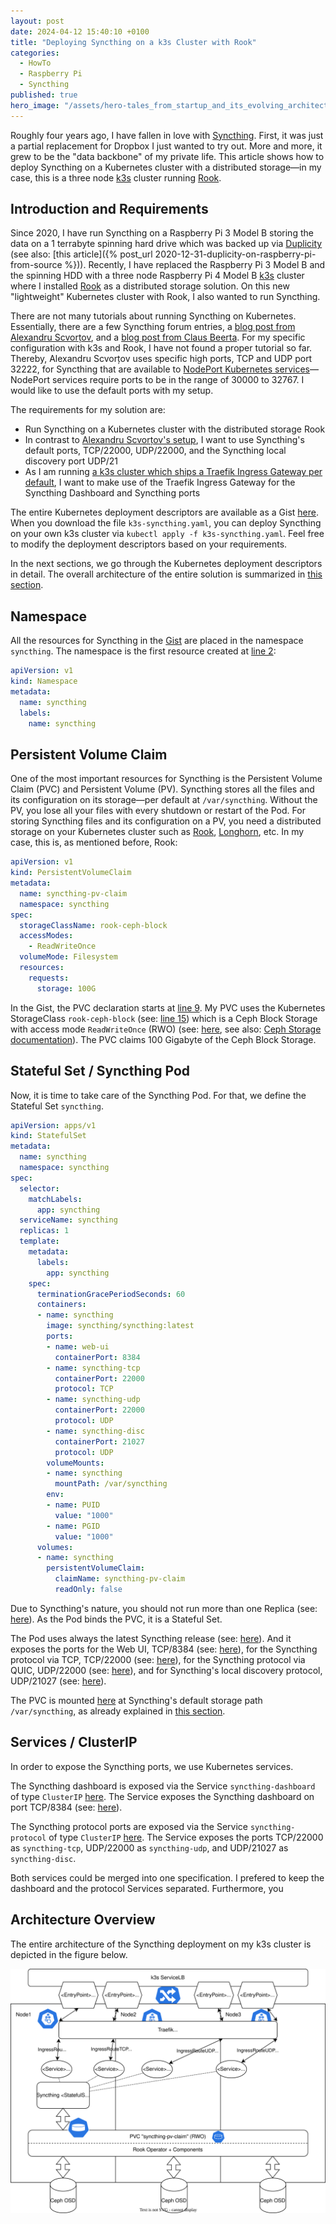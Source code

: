 ```yaml
---
layout: post
date: 2024-04-12 15:40:10 +0100
title: "Deploying Syncthing on a k3s Cluster with Rook"
categories:
  - HowTo
  - Raspberry Pi
  - Syncthing
published: true
hero_image: "/assets/hero-tales_from_startup_and_its_evolving_architecture.svg"
---
```

Roughly four years ago, I have fallen in love with [Syncthing](https://syncthing.net).
First, it was just a partial replacement for Dropbox I just wanted to try out.
More and more, it grew to be the "data backbone" of my private life.
This article shows how to deploy Syncthing on a Kubernetes cluster with a distributed storage—in my case, this is a three node [k3s](https://k3s.io/) cluster running [Rook](https://rook.io/).

## Introduction and Requirements

Since 2020, I have run Syncthing on a Raspberry Pi 3 Model B storing the data on a 1 terrabyte spinning hard drive which was backed up via [Duplicity](https://duplicity.gitlab.io/) (see also: [this article]({% post_url 2020-12-31-duplicity-on-raspberry-pi-from-source %})).
Recently, I have replaced the Raspberry Pi 3 Model B and the spinning HDD with a three node Raspberry Pi 4 Model B [k3s](https://k3s.io/) cluster where I installed [Rook](https://rook.io/) as a distributed storage solution.
On this new "lightweight" Kubernetes cluster with Rook, I also wanted to run Syncthing.

There are not many tutorials about running Syncthing on Kubernetes.
Essentially, there are a few Syncthing forum entries, a [blog post from Alexandru Scvorțov](https://scvalex.net/posts/53/), and a [blog post from Claus Beerta](https://claus.beerta.net/articles/syncthing-hugo-kubernetes-put-to-work/).
For my specific configuration with k3s and Rook, I have not found a proper tutorial so far.
Thereby, Alexandru Scvorțov uses specific high ports, TCP and UDP port 32222, for Syncthing that are available to [NodePort Kubernetes services](https://kubernetes.io/docs/concepts/services-networking/service/#type-nodeport)—NodePort services require ports to be in the range of 30000 to 32767.
I would like to use the default ports with my setup.

The requirements for my solution are:
 * Run Syncthing on a Kubernetes cluster with the distributed storage Rook
 * In contrast to [Alexandru Scvorțov's setup](https://scvalex.net/posts/53/), I want to use Syncthing's default ports, TCP/22000, UDP/22000, and the Syncthing local discovery port UDP/21
 * As I am running [a k3s cluster which ships a Traefik Ingress Gateway per default](https://docs.k3s.io/networking/networking-services#traefik-ingress-controller), I want to make use of the Traefik Ingress Gateway for the Syncthing Dashboard and Syncthing ports

The entire Kubernetes deployment descriptors are available as a Gist [here](https://gist.github.com/steffenmueller4/e8ddf4eab6d8910875a47df5d1dbff5d).
When you download the file `k3s-syncthing.yaml`, you can deploy Syncthing on your own k3s cluster via `kubectl apply -f k3s-syncthing.yaml`.
Feel free to modify the deployment descriptors based on your requirements.

In the next sections, we go through the Kubernetes deployment descriptors in detail.
The overall architecture of the entire solution is summarized in [this section](#architecture-overview).

## Namespace

All the resources for Syncthing in the [Gist](https://gist.github.com/steffenmueller4/e8ddf4eab6d8910875a47df5d1dbff5d) are placed in the namespace `syncthing`.
The namespace is the first resource created at [line 2](https://gist.github.com/steffenmueller4/e8ddf4eab6d8910875a47df5d1dbff5d#file-k3s-syncthing-yaml-L2):
```yaml
apiVersion: v1
kind: Namespace
metadata:
  name: syncthing
  labels:
    name: syncthing
```

## Persistent Volume Claim

One of the most important resources for Syncthing is the Persistent Volume Claim (PVC) and Persistent Volume (PV).
Syncthing stores all the files and its configuration on its storage—per default at `/var/syncthing`.
Without the PV, you lose all your files with every shutdown or restart of the Pod.
For storing Syncthing files and its configuration on a PV, you need a distributed storage on your Kubernetes cluster such as [Rook](https://rook.io/), [Longhorn](https://longhorn.io/), etc.
In my case, this is, as mentioned before, Rook:
```yaml
apiVersion: v1
kind: PersistentVolumeClaim
metadata:
  name: syncthing-pv-claim
  namespace: syncthing
spec:
  storageClassName: rook-ceph-block
  accessModes:
    - ReadWriteOnce
  volumeMode: Filesystem
  resources:
    requests:
      storage: 100G
```

In the Gist, the PVC declaration starts at [line 9](https://gist.github.com/steffenmueller4/e8ddf4eab6d8910875a47df5d1dbff5d#file-k3s-syncthing-yaml-L9).
My PVC uses the Kubernetes StorageClass `rook-ceph-block` (see: [line 15](https://gist.github.com/steffenmueller4/e8ddf4eab6d8910875a47df5d1dbff5d#file-k3s-syncthing-yaml-L15)) which is a Ceph Block Storage with access mode `ReadWriteOnce` (RWO) (see: [here](https://gist.github.com/steffenmueller4/e8ddf4eab6d8910875a47df5d1dbff5d#file-k3s-syncthing-yaml-L17), see also: [Ceph Storage documentation](https://rook.io/docs/rook/latest-release/Getting-Started/quickstart/#storage)).
The PVC claims 100 Gigabyte of the Ceph Block Storage.

## Stateful Set / Syncthing Pod

Now, it is time to take care of the Syncthing Pod.
For that, we define the Stateful Set `syncthing`.
```yaml
apiVersion: apps/v1
kind: StatefulSet
metadata:
  name: syncthing
  namespace: syncthing
spec:
  selector:
    matchLabels:
      app: syncthing
  serviceName: syncthing
  replicas: 1
  template:
    metadata:
      labels:
        app: syncthing
    spec:
      terminationGracePeriodSeconds: 60
      containers:
      - name: syncthing
        image: syncthing/syncthing:latest
        ports:
        - name: web-ui
          containerPort: 8384
        - name: syncthing-tcp
          containerPort: 22000
          protocol: TCP
        - name: syncthing-udp
          containerPort: 22000
          protocol: UDP
        - name: syncthing-disc
          containerPort: 21027
          protocol: UDP
        volumeMounts:
        - name: syncthing
          mountPath: /var/syncthing
        env:
        - name: PUID
          value: "1000"
        - name: PGID
          value: "1000"
      volumes:
      - name: syncthing
        persistentVolumeClaim:
          claimName: syncthing-pv-claim
          readOnly: false
```

Due to Syncthing's nature, you should not run more than one Replica (see: [here](https://gist.github.com/steffenmueller4/e8ddf4eab6d8910875a47df5d1dbff5d#file-k3s-syncthing-yaml-L33)).
As the Pod binds the PVC, it is a Stateful Set.

The Pod uses always the latest Syncthing release (see: [here](https://gist.github.com/steffenmueller4/e8ddf4eab6d8910875a47df5d1dbff5d#file-k3s-syncthing-yaml-L42)).
And it exposes the ports for the Web UI, TCP/8384 (see: [here](https://gist.github.com/steffenmueller4/e8ddf4eab6d8910875a47df5d1dbff5d#file-k3s-syncthing-yaml-L44)), for the Syncthing protocol via TCP, TCP/22000 (see: [here](https://gist.github.com/steffenmueller4/e8ddf4eab6d8910875a47df5d1dbff5d#file-k3s-syncthing-yaml-L46)), for the Syncthing protocol via QUIC, UDP/22000 (see: [here](https://gist.github.com/steffenmueller4/e8ddf4eab6d8910875a47df5d1dbff5d#file-k3s-syncthing-yaml-L49)), and for Syncthing's local discovery protocol, UDP/21027 (see: [here](https://gist.github.com/steffenmueller4/e8ddf4eab6d8910875a47df5d1dbff5d#file-k3s-syncthing-yaml-L52)).

The PVC is mounted [here](https://gist.github.com/steffenmueller4/e8ddf4eab6d8910875a47df5d1dbff5d#file-k3s-syncthing-yaml-L55) at Syncthing's default storage path `/var/syncthing`, as already explained in [this section](#persistent-volume-claim).

## Services / ClusterIP

In order to expose the Syncthing ports, we use Kubernetes services.

The Syncthing dashboard is exposed via the Service `syncthing-dashboard` of type `ClusterIP` [here](https://gist.github.com/steffenmueller4/e8ddf4eab6d8910875a47df5d1dbff5d#file-k3s-syncthing-yaml-L69).
The Service exposes the Syncthing dashboard on port TCP/8384 (see: [here](https://gist.github.com/steffenmueller4/e8ddf4eab6d8910875a47df5d1dbff5d#file-k3s-syncthing-yaml-L80)).

The Syncthing protocol ports are exposed via the Service `syncthing-protocol` of type `ClusterIP` [here](https://gist.github.com/steffenmueller4/e8ddf4eab6d8910875a47df5d1dbff5d#file-k3s-syncthing-yaml-L84).
The Service exposes the ports TCP/22000 as `syncthing-tcp`, UDP/22000 as `syncthing-udp`, and UDP/21027 as `syncthing-disc`.

Both services could be merged into one specification.
I prefered to keep the dashboard and the protocol Services separated.
Furthermore, you 

## Architecture Overview

The entire architecture of the Syncthing deployment on my k3s cluster is depicted in the figure below.

![Syncthing Deployment Architecture](/assets/syncthing-deployment-architecture.svg)
